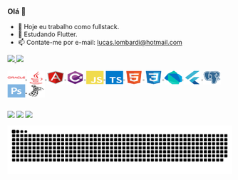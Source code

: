 ### Olá 👋

- 🔭 Hoje eu trabalho como fullstack.
- 🌱 Estudando Flutter.
- 📫 Contate-me por e-mail: lucas.lombardi@hotmail.com

 <div>
  <a href="https://github.com/Straknon">
  <img height="180em" src="https://github-readme-stats.vercel.app/api?username=Straknon&show_icons=true&theme=dark&include_all_commits=true&count_private=true"/>
  <img height="180em" src="https://github-readme-stats.vercel.app/api/top-langs/?username=Straknon&layout=compact&langs_count=7&theme=dark"/>
</div>
<div style="display: inline_block"><br>
  <img align="center" height="30" width="40" src="https://github.com/devicons/devicon/blob/00f02ef57fb7601fd1ddcc2fe6fe670fef3ae3e4/icons/oracle/oracle-original.svg">
  <img align="center" height="30" width="40" src="https://github.com/devicons/devicon/blob/00f02ef57fb7601fd1ddcc2fe6fe670fef3ae3e4/icons/java/java-plain.svg">
  <img align="center" height="30" width="40" src="https://github.com/devicons/devicon/blob/00f02ef57fb7601fd1ddcc2fe6fe670fef3ae3e4/icons/angularjs/angularjs-original.svg">
  <img align="center" height="30" width="40" src="https://raw.githubusercontent.com/devicons/devicon/master/icons/csharp/csharp-original.svg">
  <img align="center" height="30" width="40" src="https://raw.githubusercontent.com/devicons/devicon/master/icons/javascript/javascript-plain.svg">
  <img align="center" height="30" width="40" src="https://raw.githubusercontent.com/devicons/devicon/master/icons/typescript/typescript-plain.svg">
  <img align="center" height="30" width="40" src="https://raw.githubusercontent.com/devicons/devicon/master/icons/html5/html5-original.svg">
  <img align="center" height="30" width="40" src="https://raw.githubusercontent.com/devicons/devicon/master/icons/css3/css3-original.svg">
  <img align="center" height="30" width="40" src="https://github.com/devicons/devicon/blob/00f02ef57fb7601fd1ddcc2fe6fe670fef3ae3e4/icons/dart/dart-original.svg">
  <img align="center" height="30" width="40" src="https://github.com/devicons/devicon/blob/00f02ef57fb7601fd1ddcc2fe6fe670fef3ae3e4/icons/flutter/flutter-original.svg">
  <img align="center" height="30" width="40" src="https://github.com/devicons/devicon/blob/00f02ef57fb7601fd1ddcc2fe6fe670fef3ae3e4/icons/postgresql/postgresql-plain.svg">  
  <img align="center" height="30" width="40" src="https://github.com/devicons/devicon/blob/00f02ef57fb7601fd1ddcc2fe6fe670fef3ae3e4/icons/photoshop/photoshop-plain.svg">
  <img align="center" height="30" width="40" src="https://github.com/devicons/devicon/blob/00f02ef57fb7601fd1ddcc2fe6fe670fef3ae3e4/icons/microsoftsqlserver/microsoftsqlserver-plain.svg">
</div>
 
  ##
 
<div> 
  <a href="https://instagram.com/lucasvlombardi" target="_blank"><img src="https://img.shields.io/badge/-Instagram-%23E4405F?style=for-the-badge&logo=instagram&logoColor=white" target="_blank"></a>
  <a href="https://stackoverflow.com/users/12647239/lucas-lombardi" target="_blank"><img src="https://img.shields.io/badge/Stack_Overflow-FE7A16?style=for-the-badge&logo=stack-overflow&logoColor=white" target="_blank"></a>
  <a href="https://www.linkedin.com/in/lucas-v-lombardi-694b57176/" target="_blank"><img src="https://img.shields.io/badge/-LinkedIn-%230077B5?style=for-the-badge&logo=linkedin&logoColor=white" target="_blank"></a>
 
  ![Snake animation](https://github.com/Straknon/Straknon/blob/output/github-contribution-grid-snake.svg)
 
</div>

